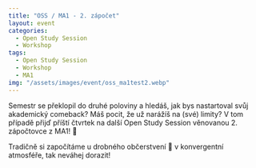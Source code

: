 ```yaml
---
title: "OSS / MA1 - 2. zápočet"
layout: event
categories:
  - Open Study Session
  - Workshop
tags:
  - Open Study Session
  - Workshop
  - MA1
img: "/assets/images/event/oss_ma1test2.webp"
---
```


Semestr se překlopil do druhé poloviny a hledáš, jak bys nastartoval svůj akademický comeback? Máš pocit, že už narážíš na (své) limity? V tom případě přijď příští čtvrtek na další Open Study Session věnovanou 2. zápočtovce z MA1! 🔢

Tradičně si započítáme u drobného občerstvení 🍪 v konvergentní atmosféře, tak neváhej dorazit!